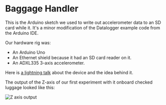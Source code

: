 Baggage Handler
================================

This is the Arduino sketch we used to write out accelerometer data to an SD card while it. It's a minor modification of the Datalogger example code from the Arduino IDE.

Our hardware rig was:
 
* An Arduino Uno
* An Ethernet shield because it had an SD card reader on it.
* An ADXL335 3-axis accelerometer. 

Here is [a lightning talk](http://vimeo.com/61293669 "lightning talk") about the device and the idea behind it.

The output of the Z-axis of our first experiment with it onboard checked luggage looked like this: 

![Z axis output](http://mattwaite.com.s3.amazonaws.com/readme.png "Z-axis output")


